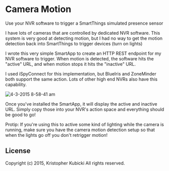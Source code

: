 # Camera Motion
Use your NVR software to trigger a SmartThings simulated presence sensor

I have lots of cameras that are controlled by dedicated NVR software.  This system is very good at detecting motion, but I had no way to get the motion detection back into SmartThings to trigger devices (turn on lights)

I wrote this very simple SmartApp to create an HTTP REST endpoint for my NVR software to trigger.  When motion is detected, the software hits the "active" URL, and when motion stops it hits the "inactive" URL.  

I used iSpyConnect for this implementation, but BlueIris and ZoneMinder both support the same action.  Lots of other high end NVRs also have this capability. 

![4-3-2015 8-58-41 am](https://cloud.githubusercontent.com/assets/478212/6983182/84981ac8-d9e0-11e4-92d0-a06abe581577.png)

Once you've installed the SmartApp, it will display the active and inactive URL.  Simply copy those into your NVR's action space and everything should be good to go!

Protip:  If you're using this to active some kind of lighting while the camera is running, make sure you have the camera motion detection setup so that when the lights go off you don't retrigger motion!

License
-------
Copyright (c) 2015, Kristopher Kubicki
All rights reserved.
